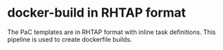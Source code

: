 # docker-build in RHTAP format 

The PaC templates are in RHTAP format with inline task definitions.
This pipeline is used to create dockerfile builds. 